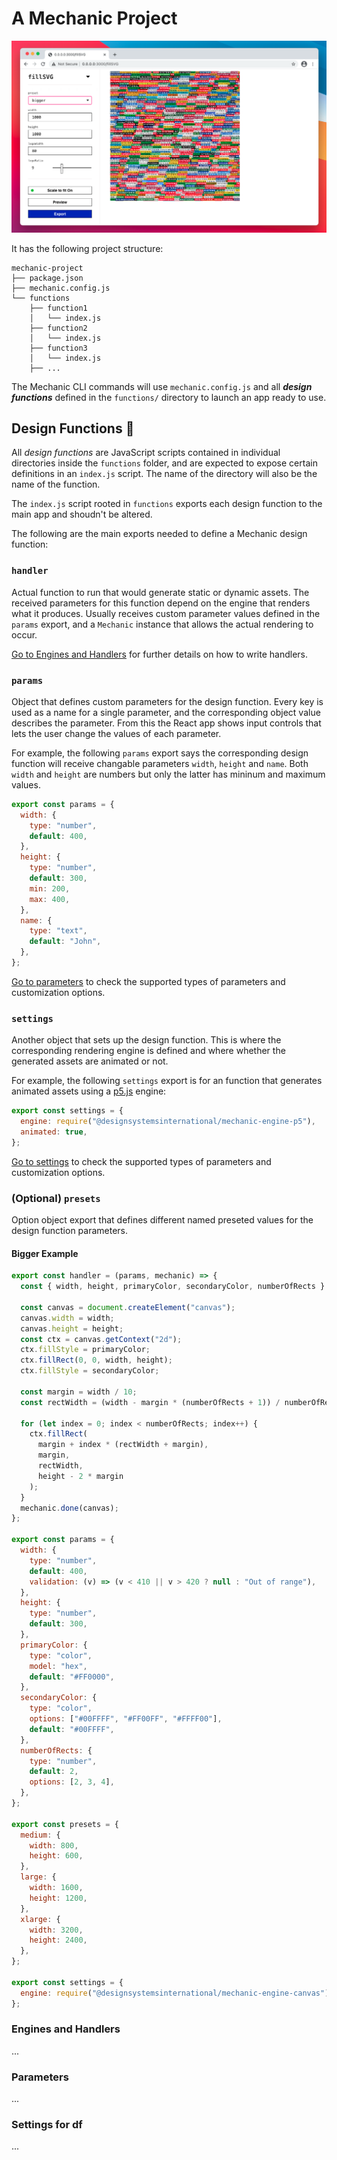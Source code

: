 # A Mechanic Project

<img alt="Mechanic App Screenshot" src="https://raw.githubusercontent.com/designsystemsinternational/mechanic/master/doc/screenshot.png" width="600">

It has the following project structure:

```
mechanic-project
├── package.json
├── mechanic.config.js
└── functions
    ├── function1
    │   └── index.js
    ├── function2
    │   └── index.js
    ├── function3
    │   └── index.js
    ├── ...
```

The Mechanic CLI commands will use `mechanic.config.js` and all **_design functions_** defined in the `functions/` directory to launch an app ready to use.

## Design Functions 🎨

All _design functions_ are JavaScript scripts contained in individual directories inside the `functions` folder, and are expected to expose certain definitions in an `index.js` script. The name of the directory will also be the name of the function.

The `index.js` script rooted in `functions` exports each design function to the main app and shoudn't be altered.

The following are the main exports needed to define a Mechanic design function:

### `handler`

Actual function to run that would generate static or dynamic assets.
The received parameters for this function depend on the engine that renders what it produces.
Usually receives custom parameter values defined in the `params` export, and a `Mechanic` instance that allows the actual rendering to occur.

[Go to Engines and Handlers](#engines-and-handlers) for further details on how to write handlers.

### `params`

Object that defines custom parameters for the design function.
Every key is used as a name for a single parameter, and the corresponding object value describes the parameter.
From this the React app shows input controls that lets the user change the values of each parameter.

For example, the following `params` export says the corresponding design function will receive changable parameters `width`, `height` and `name`. Both `width` and `height` are numbers but only the latter has mininum and maximum values.

```javascript
export const params = {
  width: {
    type: "number",
    default: 400,
  },
  height: {
    type: "number",
    default: 300,
    min: 200,
    max: 400,
  },
  name: {
    type: "text",
    default: "John",
  },
};
```

[Go to parameters](#parameters) to check the supported types of parameters and customization options.

### `settings`

Another object that sets up the design function.
This is where the corresponding rendering engine is defined and where whether the generated assets are animated or not.

For example, the following `settings` export is for an function that generates animated assets using a [p5.js](https://p5js.org/) engine:

```javascript
export const settings = {
  engine: require("@designsystemsinternational/mechanic-engine-p5"),
  animated: true,
};
```

[Go to settings](#settings-for-df) to check the supported types of parameters and customization options.

### (Optional) `presets`

Option object export that defines different named preseted values for the design function parameters.

#### Bigger Example

```javascript
export const handler = (params, mechanic) => {
  const { width, height, primaryColor, secondaryColor, numberOfRects } = params;

  const canvas = document.createElement("canvas");
  canvas.width = width;
  canvas.height = height;
  const ctx = canvas.getContext("2d");
  ctx.fillStyle = primaryColor;
  ctx.fillRect(0, 0, width, height);
  ctx.fillStyle = secondaryColor;

  const margin = width / 10;
  const rectWidth = (width - margin * (numberOfRects + 1)) / numberOfRects;

  for (let index = 0; index < numberOfRects; index++) {
    ctx.fillRect(
      margin + index * (rectWidth + margin),
      margin,
      rectWidth,
      height - 2 * margin
    );
  }
  mechanic.done(canvas);
};

export const params = {
  width: {
    type: "number",
    default: 400,
    validation: (v) => (v < 410 || v > 420 ? null : "Out of range"),
  },
  height: {
    type: "number",
    default: 300,
  },
  primaryColor: {
    type: "color",
    model: "hex",
    default: "#FF0000",
  },
  secondaryColor: {
    type: "color",
    options: ["#00FFFF", "#FF00FF", "#FFFF00"],
    default: "#00FFFF",
  },
  numberOfRects: {
    type: "number",
    default: 2,
    options: [2, 3, 4],
  },
};

export const presets = {
  medium: {
    width: 800,
    height: 600,
  },
  large: {
    width: 1600,
    height: 1200,
  },
  xlarge: {
    width: 3200,
    height: 2400,
  },
};

export const settings = {
  engine: require("@designsystemsinternational/mechanic-engine-canvas"),
};
```

### Engines and Handlers

...

### Parameters

...

### Settings for df

...
